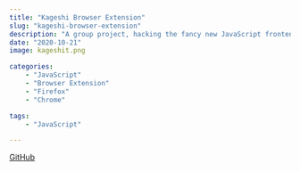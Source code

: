 ```yaml
---
title: "Kageshi Browser Extension"
slug: "kageshi-browser-extension"
description: "A group project, hacking the fancy new JavaScript frontend for a video conferencing site."
date: "2020-10-21"
image: kageshit.png

categories:
    - "JavaScript"
    - "Browser Extension"
    - "Firefox"
    - "Chrome"

tags:
    - "JavaScript"

---
```

[GitHub](https://github.com/codekane/kageshi)
